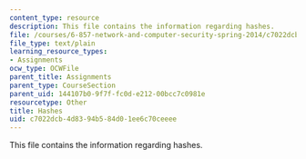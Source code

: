 ```yaml
---
content_type: resource
description: This file contains the information regarding hashes.
file: /courses/6-857-network-and-computer-security-spring-2014/c7022dcb4d8394b584d01ee6c70ceeee_hashes.txt
file_type: text/plain
learning_resource_types:
- Assignments
ocw_type: OCWFile
parent_title: Assignments
parent_type: CourseSection
parent_uid: 144107b0-9f7f-fc0d-e212-00bcc7c0981e
resourcetype: Other
title: Hashes
uid: c7022dcb-4d83-94b5-84d0-1ee6c70ceeee
---
```

This file contains the information regarding hashes.